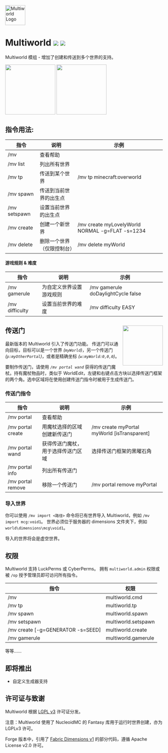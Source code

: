 <img src="https://cdn.modrinth.com/data/cached_images/01d4b3f0a8d469b8d7b36030f2039007500b00f4.png" height="64" alt="Multiworld Logo">

# Multiworld ![](http://cf.way2muchnoise.eu/multiworld-mod.svg) ![](http://cf.way2muchnoise.eu/versions/multiworld-mod.svg)

Multiworld 模组 - 增加了创建和传送到多个世界的支持。

<a href="https://modrinth.com/mod/multiworld/versions?l=fabric"><img src="https://cdn.modrinth.com/data/cached_images/1b54a3f3b03745c57beaa1ab11d9d86b9222a41a.png" width="160"></a>
<a href="https://modrinth.com/mod/multiworld/versions?l=neoforge"><img src="https://cdn.modrinth.com/data/cached_images/a073c4dc33587010c5b7f0386d3df9e1b0eee3ed.png" width="160"></a>

## 指令用法:
| 指令         | 说明                                         | 示例 |
|--------------|----------------------------------------------|------|
| /mv          | 查看帮助                                     |      |
| /mv list     | 列出所有世界                                 |      |
| /mv tp       | 传送到某个世界                               | /mv tp minecraft:overworld |
| /mv spawn    | 传送到当前世界的出生点                       |      |
| /mv setspawn | 设置当前世界的出生点                         |      |
| /mv create   | 创建一个新世界                               | /mv create myLovelyWorld NORMAL -g=FLAT -s=1234 |
| /mv delete   | 删除一个世界（仅限控制台）                   | /mv delete myWorld |

#### 游戏规则 & 难度
| 指令           | 说明                                         | 示例                                |
|----------------|----------------------------------------------|-------------------------------------|
| /mv gamerule   | 为自定义世界设置游戏规则                     | /mv gamerule doDaylightCycle false  |
| /mv difficulty | 设置当前世界的难度                           | /mv difficulty EASY                 |

## 传送门 <img src="https://static.wikia.nocookie.net/minecraft_gamepedia/images/0/03/Nether_portal_%28animated%29.png/revision/latest?cb=20191114182303" width="128" float="right" align="right">
最新版本的 Multiworld 引入了传送门功能。
传送门可以通向目标，目标可以是一个世界 *(`myWorld`)*，另一个传送门 *(`p:myOtherPortal`)*，或者是精确坐标 *(`w:myWorld:0,0,0`)*。

要制作传送门，请使用 *`/mv portal wand`* 获得的传送门魔杖。持有魔杖物品时，类似于 WorldEdit，左键和右键点击方块以选择传送门框架的两个角。选中区域将在使用创建传送门指令时被用于生成传送门。

### 传送门指令
| 指令              | 说明                                       | 示例                                            |
|-------------------|--------------------------------------------|-------------------------------------------------|
| /mv portal        | 查看帮助                                   |                                                 |
| /mv portal create | 用魔杖选择的区域创建新传送门               | /mv create myPortal myWorld [isTransparent]     |
| /mv portal wand   | 获得传送门魔杖，用于选择传送门区域         | 选择传送门框架的黑曜石角                        |
| /mv portal info   | 列出所有传送门                             |                                                 |
| /mv portal remove | 移除一个传送门                             | /mv portal remove myPortal                      |

### 导入世界
你可以使用 `/mv import <路径>` 命令将已有世界导入 Multiworld，例如 `/mv import mcg:void1`。
世界必须位于服务器的 dimensions 文件夹下，例如 `world\dimensions\mcg\void1`。

导入的世界将会是虚空世界。

## 权限

Multiworld 支持 LuckPerms 或 CyberPerms。
拥有 `multiworld.admin` 权限或被 `/op` 授予管理员即可访问所有指令。

| 指令 | 权限 |
|------|------|
| /mv  | multiworld.cmd |
| /mv tp | multiworld.tp |
| /mv spawn | multiworld.spawn |
| /mv setspawn | multiworld.setspawn |
| /mv create <id> <dim> [-g=GENERATOR -s=SEED] | multiworld.create |
| /mv gamerule | multiworld.gamerule |
等等……

## 即将推出

- 自定义生成器支持

## 许可证与致谢

Multiworld 根据 [LGPL v3](LICENSE) 许可证分发。

注意：Multiworld 使用了 NucleoidMC 的 Fantasy 库用于运行时世界创建，亦为 LGPLv3 许可。

Forge 版本中，引用了 [Fabric Dimensions v1](https://github.com/FabricMC/fabric/blob/1.18/fabric-dimensions-v1/src/main/java/net/fabricmc/fabric/impl/dimension/FabricDimensionInternals.java#L45) 的部分代码，遵循 Apache License v2.0 许可。